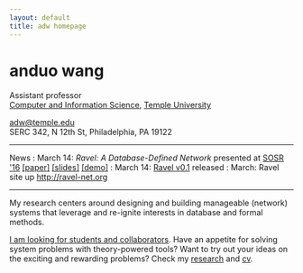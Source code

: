 ```yaml
---
layout: default
title: adw homepage
---
```


# anduo wang

<!-- <img class="fblogo" border="0" src="{{site.url}}/img/aw.jpg" height="200"> -->

<!-- <adw@illinois.edu> <br> --> 

Assistant professor <br> 
[Computer and Information Science](http://www.temple.edu/cis/ "Title"), [Temple University](http://www.temple.edu/ "Title")

<adw@temple.edu><br>
SERC 342, N 12th St, Philadelphia, PA 19122
<!-- <br> -->
<!-- (old site  <http://adw.web.engr.illinois.edu>) -->

----

News
: March 14: _Ravel: A Database-Defined Network_ presented at [SOSR '16](http://conferences.sigcomm.org/sosr/2016/) [[paper]](docs/sosr16.pdf) [[slides]](docs/SOSR16slide2.pdf) [[demo]](docs/demo.mp4)
: March 14: [Ravel v0.1](https://github.com/ravel-net/ravel/releases/tag/v0.1) released
: March: Ravel site up <http://ravel-net.org>

----

My research centers around designing and building manageable (network) systems that leverage and re-ignite interests in database and formal methods.

<u>I am looking for students and collaborators</u>. Have an appetite for solving system problems with theory-powered tools? Want to try out your ideas on the  exciting and rewarding problems? Check my [research]({{site.url}}/research.html) and [cv]({{site.url}}/pdf/cv_anduo.pdf).
